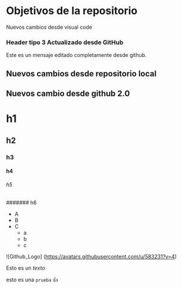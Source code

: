 # Objetivos de la repositorio

Nuevos cambios desde visual code

### Header tipo 3 Actualizado desde GitHub
Este es un mensaje editado completamente desde github.


## Nuevos cambios desde repositorio local
## Nuevos cambio desde github 2.0

# h1
## h2
### h3
#### h4
###### h5
####### h6

* A
* B
* C
  * a
  * b
  * c

![Github_Logo] (https://avatars.githubusercontent.com/u/583231?v=4)


Esto es un _texto_

esto es una `prueba` 👍
